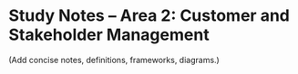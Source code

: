# Study Notes – Area 2: Customer and Stakeholder Management

(Add concise notes, definitions, frameworks, diagrams.)

